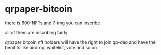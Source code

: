 # qrpaper-bitcoin

there is 600-NFTs and 7-img you can inscribe

all of them are inscribing fairly 

qrpaper bitcoin nft holders will have the right to join qp-dao and have the benifits like airdrop, whitelist, vote and so on